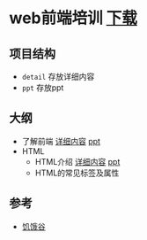 # web前端培训 [下载](https://github.com/iamjoel/front-end-note/archive/master.zip)

## 项目结构
* `detail` 存放详细内容
* `ppt` 存放ppt

## 大纲
* 了解前端 [详细内容](detail/about.md) [ppt](ppt/about.html)
* HTML
    * HTML介绍 [详细内容](detail/html/intro) [ppt](ppt/html/intro) 
    * HTML的常见标签及属性

## 参考
* [饥饿谷](http://kejian.sinaapp.com/)

